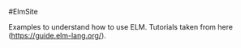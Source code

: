 #ElmSite

Examples to understand how to use ELM. Tutorials taken from here (https://guide.elm-lang.org/).
